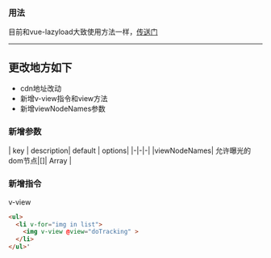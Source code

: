 ### 用法
目前和vue-lazyload大致使用方法一样，[传送门](https://github.com/hilongjw/vue-lazyload/blob/master/README.md)

---
## 更改地方如下
* cdn地址改动
* 新增v-view指令和view方法
* 新增viewNodeNames参数
### 新增参数

| key | description| default | options|
|-|-|-|
|viewNodeNames| 允许曝光的dom节点|[]| Array |

### 新增指令
v-view
```html
<ul>
  <li v-for="img in list">
    <img v-view @view="doTracking" >
  </li>
</ul>'
```

